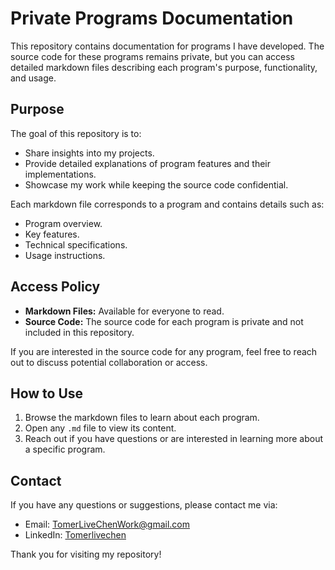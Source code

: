 # Private Programs Documentation

This repository contains documentation for programs I have developed. The source code for these programs remains private, but you can access detailed markdown files describing each program's purpose, functionality, and usage.

## Purpose
The goal of this repository is to:

- Share insights into my projects.
- Provide detailed explanations of program features and their implementations.
- Showcase my work while keeping the source code confidential.

Each markdown file corresponds to a program and contains details such as:

- Program overview.
- Key features.
- Technical specifications.
- Usage instructions.

## Access Policy

- **Markdown Files:** Available for everyone to read.
- **Source Code:** The source code for each program is private and not included in this repository.

If you are interested in the source code for any program, feel free to reach out to discuss potential collaboration or access.

## How to Use

1. Browse the markdown files to learn about each program.
2. Open any `.md` file to view its content.
3. Reach out if you have questions or are interested in learning more about a specific program.

## Contact

If you have any questions or suggestions, please contact me via:

- Email: [TomerLiveChenWork@gmail.com](mailto:tomerlivechenwork@gmail.com)
- LinkedIn: [Tomerlivechen](https://github.com/Tomerlivechen/)

Thank you for visiting my repository!
